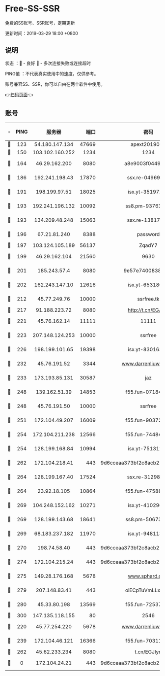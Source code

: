 # Free-SS-SSR

免费的SS账号、SSR账号，定期更新

更新时间：2019-03-29 18:00 +0800

## 说明

状态     ：🙂 - 良好 🙁 - 多次连接失败或连接超时

PING值   ：不代表真实使用中的速度，仅供参考。

账号兼容SS、SSR，你可以自由在两个软件中使用。

👉[扫码页面](https://liesauer.github.io/Free-SS-SSR/)👈

## 账号

|-|PING|服务器|端口|密码|加密方式|区域|
|:----:|:----:|:-----:|-----:|:----:|:----:|:----:|
|🙂|123|54.180.147.134|47669|apext2019001|chacha20|KR|
|🙂|150|103.102.160.252|1234|1234|rc4-md5|JP|
|🙂|164|46.29.162.200|8080|a8e9003f0449cea5|chacha20-ietf|RU|
|🙂|186|192.241.198.43|17870|ssx.re-04969397|aes-256-cfb|US|
|🙂|191|198.199.97.51|18025|isx.yt-35197208|aes-256-cfb|US|
|🙂|193|192.241.196.132|10092|ss8.pm-93763779|aes-256-cfb|US|
|🙂|193|134.209.48.248|15063|ssx.re-13817997|aes-256-cfb|US|
|🙂|196|67.21.81.240|8388|password|aes-256-cfb|US|
|🙂|197|103.124.105.189|56137|ZqadY7|chacha20|US|
|🙂|199|46.29.162.104|21560|9630|aes-128-ctr|RU|
|🙂|201|185.243.57.4|8080|9e57e7400838a01e|chacha20-ietf|US|
|🙂|202|162.243.147.10|12616|isx.yt-65318053|aes-256-cfb|US|
|🙂|212|45.77.249.76|10000|ssrfree.tk|aes-256-cfb|SG|
|🙂|217|91.188.223.72|8080|http://t.cn/EGJIyrl|rc4-md5|RU|
|🙂|221|45.76.162.14|11111|11111|aes-256-cfb|SG|
|🙂|223|207.148.124.253|10000|ssrfree|aes-256-cfb|SG|
|🙂|226|198.199.101.65|19398|isx.yt-83016389|aes-256-cfb|US|
|🙂|232|45.76.191.52|3344|www.darrenliuwei.com|aes-256-cfb|JP|
|🙂|233|173.193.85.131|30587|jaz|aes-256-cfb|US|
|🙂|248|139.162.51.39|14853|f55.fun-07184918|aes-256-cfb|SG|
|🙂|248|45.76.191.50|10000|ssrfree|aes-256-cfb|SG|
|🙂|251|172.104.49.207|16009|f55.fun-90372646|aes-256-cfb|SG|
|🙂|254|172.104.211.238|12566|f55.fun-74484469|aes-256-cfb|US|
|🙂|254|128.199.168.84|10994|isx.yt-75131252|aes-256-cfb|SG|
|🙂|262|172.104.218.41|443|9d6cceaa373bf2c8acb22e60b6a58be6|aes-256-cfb|US|
|🙂|264|128.199.167.40|17524|ssx.re-31298254|aes-256-cfb|SG|
|🙂|264|23.92.18.105|10864|f55.fun-47588701|aes-256-cfb|US|
|🙂|269|104.248.152.162|10271|isx.yt-41029638|aes-256-cfb|SG|
|🙂|269|128.199.143.68|18641|ss8.pm-50673139|aes-256-cfb|SG|
|🙂|269|68.183.237.182|11970|isx.yt-94811396|aes-256-cfb|SG|
|🙂|270|198.74.58.40|443|9d6cceaa373bf2c8acb22e60b6a58be6|aes-256-cfb|US|
|🙂|274|172.104.215.24|443|9d6cceaa373bf2c8acb22e60b6a58be6|aes-256-cfb|US|
|🙂|275|149.28.176.168|5678|www.sphard.com|aes-256-cfb|AU|
|🙂|279|207.148.83.41|443|oiECpTuVmLLxk4Ts|aes-256-cfb|AU|
|🙂|280|45.33.80.198|13569|f55.fun-72537526|aes-256-cfb|US|
|🙂|300|147.135.118.155|80|2546|chacha20|US|
|🙂|220|45.77.254.220|5678|www.darrenliuwei.com|aes-256-cfb|SG|
|🙂|239|172.104.46.121|16366|f55.fun-70311156|aes-256-cfb|SG|
|🙂|262|45.62.233.234|8080|t.cn/EGJIyrl|rc4-md5|CA|
|🙁|0|172.104.24.21|443|9d6cceaa373bf2c8acb22e60b6a58be6|aes-256-cfb|US|
